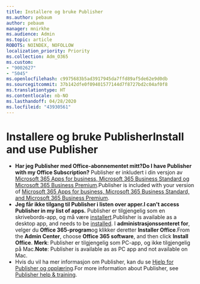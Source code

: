 ```yaml
---
title: Installere og bruke Publisher
ms.author: pebaum
author: pebaum
manager: mnirkhe
ms.audience: Admin
ms.topic: article
ROBOTS: NOINDEX, NOFOLLOW
localization_priority: Priority
ms.collection: Adm_O365
ms.custom:
- "9002627"
- "5045"
ms.openlocfilehash: c9975683b5ad3917945da7ffd89af5de62e9d0db
ms.sourcegitcommit: 37b142dfe0f09401577144d7f8727bd2c04af0f8
ms.translationtype: HT
ms.contentlocale: nb-NO
ms.lasthandoff: 04/28/2020
ms.locfileid: "43930561"
---
```

# <a name="install-and-use-publisher"></a><span data-ttu-id="ecd51-102">Installere og bruke Publisher</span><span class="sxs-lookup"><span data-stu-id="ecd51-102">Install and use Publisher</span></span>

- <span data-ttu-id="ecd51-103">**Har jeg Publisher med Office-abonnementet mitt?**</span><span class="sxs-lookup"><span data-stu-id="ecd51-103">**Do I have Publisher with my Office Subscription?**</span></span> <span data-ttu-id="ecd51-104">Publisher er inkludert i din versjon av [Microsoft 365 Apps for business, Microsoft 365 Business Standard og Microsoft 365 Business Premium](https://products.office.com/compare-all-microsoft-office-products?activetab=tab:primaryr2).</span><span class="sxs-lookup"><span data-stu-id="ecd51-104">Publisher is included with your version of [Microsoft 365 Apps for business, Microsoft 365 Business Standard, and Microsoft 365 Business Premium](https://products.office.com/compare-all-microsoft-office-products?activetab=tab:primaryr2).</span></span>
- <span data-ttu-id="ecd51-105">**Jeg får ikke tilgang til Publisher i listen over apper.**</span><span class="sxs-lookup"><span data-stu-id="ecd51-105">**I can't access Publisher in my list of apps.**</span></span>  <span data-ttu-id="ecd51-106">Publisher er tilgjengelig som en skrivebords-app, og må være [installert](https://support.office.com/article/Install-Office-apps-from-Office-365-dcf2d841-dac7-455b-9a77-fc8f7ee92702).</span><span class="sxs-lookup"><span data-stu-id="ecd51-106">Publisher is available as a desktop app, and needs to be [installed](https://support.office.com/article/Install-Office-apps-from-Office-365-dcf2d841-dac7-455b-9a77-fc8f7ee92702).</span></span> <span data-ttu-id="ecd51-107">I **administrasjonssenteret for**, velger du **Office 365-program**og klikker deretter **Installer Office**.</span><span class="sxs-lookup"><span data-stu-id="ecd51-107">From the **Admin Center**, choose **Office 365 software**, and then click **Install Office**.</span></span> <span data-ttu-id="ecd51-108">**Merk**: Publisher er tilgjengelig som PC-app, og ikke tilgjengelig på Mac.</span><span class="sxs-lookup"><span data-stu-id="ecd51-108">**Note**: Publisher is available as as PC app and not available on Mac.</span></span>
- <span data-ttu-id="ecd51-109">Hvis du vil ha mer informasjon om Publisher, kan du se [Hjelp for Publisher og opplæring](https://support.office.com/publisher).</span><span class="sxs-lookup"><span data-stu-id="ecd51-109">For more information about Publisher, see [Publisher help & training](https://support.office.com/publisher).</span></span>
